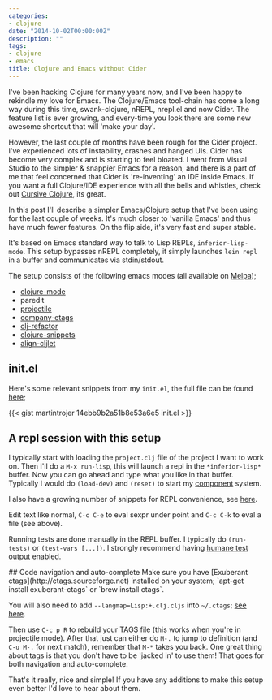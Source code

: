 ```yaml
---
categories:
- clojure
date: "2014-10-02T00:00:00Z"
description: ""
tags:
- clojure
- emacs
title: Clojure and Emacs without Cider
---
```


I've been hacking Clojure for many years now, and I've been happy to rekindle my love for Emacs. The Clojure/Emacs tool-chain has come a long way during this time, swank-clojure, nREPL, nrepl.el and now Cider. The feature list is ever growing, and every-time you look there are some new awesome shortcut that will 'make your day'.

<!--more-->

However, the last couple of months have been rough for the Cider project. I've experienced lots of instability, crashes and hanged UIs. Cider has become very complex and is starting to feel bloated. I went from Visual Studio to the simpler & snappier Emacs for a reason, and there is a part of me that feel concerned that Cider is 're-inventing' an IDE inside Emacs. If you want a full Clojure/IDE experience with all the bells and whistles, check out [Cursive Clojure](https://cursiveclojure.com), its great.

In this post I'll describe a simpler Emacs/Clojure setup that I've been using for the last couple of weeks. It's much closer to 'vanilla Emacs' and thus have much fewer features. On the flip side, it's very fast and super stable.

It's based on Emacs standard way to talk to Lisp REPLs, `inferior-lisp-mode`. This setup bypasses nREPL completely, it simply launches `lein repl` in a buffer and communicates via stdin/stdout.

The setup consists of the following emacs modes (all available on [Melpa](http://melpa.milkbox.net/#/));

- [clojure-mode](https://github.com/clojure-emacs/clojure-mode)
- paredit
- [projectile](https://github.com/bbatsov/projectile)
- [company-etags](https://github.com/company-mode/company-mode)
- [clj-refactor](https://github.com/clojure-emacs/clj-refactor.el)
- [clojure-snippets](https://github.com/mpenet/clojure-snippets)
- [align-cljlet](https://github.com/gstamp/align-cljlet)

## init.el
Here's some relevant snippets from my `init.el`, the full file can be found [here](https://github.com/martintrojer/dotfiles/blob/master/.emacs.d/full-init.el);

{{< gist martintrojer 14ebb9b2a51b8e53a6e5 init.el >}}

## A repl session with this setup
I typically start with loading the `project.clj` file of the project I want to work on. Then I'll do a `M-x run-lisp`, this will launch a repl in the `*inferior-lisp*` buffer. Now you can go ahead and type what you like in that buffer. Typically I would do `(load-dev)` and `(reset)` to start my [component](https://github.com/stuartsierra/component) system.

I also have a growing number of snippets for REPL convenience, see [here](https://github.com/martintrojer/dotfiles/tree/master/.emacs.d/snippets).

Edit text like normal, `C-c C-e` to eval sexpr under point and `C-c C-k` to eval a file (see above).

Running tests are done manually in the REPL buffer. I typically do `(run-tests)` or `(test-vars [...])`. I strongly recommend having [humane test output](https://github.com/pjstadig/humane-test-output) enabled.

<div id="navigate"></div>
## Code navigation and auto-complete
Make sure you have [Exuberant ctags](http://ctags.sourceforge.net) installed on your system; `apt-get install exuberant-ctags` or `brew install ctags`.

You will also need to add `--langmap=Lisp:+.clj.cljs` into `~/.ctags`; [see here](https://github.com/martintrojer/dotfiles/blob/master/.ctags).

Then use `C-c p R` to rebuild your TAGS file (this works when you're in projectile mode). After that just can either do `M-.` to jump to definition (and `C-u M-.` for next match), remember that `M-*` takes you back. One great thing about tags is that you don't have to be 'jacked in' to use them! That goes for both navigation and auto-complete.

That's it really, nice and simple! If you have any additions to make this setup even better I'd love to hear about them.

